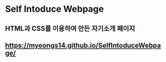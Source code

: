 # Self Intoduce Webpage
## HTML과 CSS를 이용하여 만든 자기소개 페이지
## https://myeongs14.github.io/SelfIntoduceWebpage/
